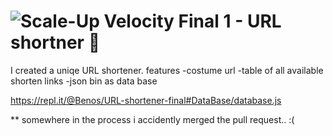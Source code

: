 # ![Scale-Up Velocity](./readme-files/logo-main.png) Final 1 - URL shortner 📎

I created a uniqe URL shortener.
 features 
-costume url
-table of all available shorten links
-json bin as data base

https://repl.it/@Benos/URL-shortener-final#DataBase/database.js

** somewhere in the process i accidently merged the pull request.. :(

